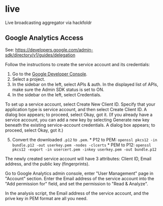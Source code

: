 live
====

Live broadcasting aggregator via hackfoldr


Google Analytics Access
-----------------------

See: https://developers.google.com/admin-sdk/directory/v1/guides/delegation

Follow the instructions to create the service account and its credentials:

  1. Go to the [Google Developer Console](https://cloud.google.com/console).
  2. Select a project.
  3. In the sidebar on the left, select APIs & auth. In the displayed list of
     APIs, make sure the Admin SDK status is set to ON.
  4. In the sidebar on the left, select Credentials.

To set up a service account, select Create New Client ID. Specify that your
application type is service account, and then select Create Client ID. A dialog
box appears; to proceed, select Okay, got it. (If you already have a service
account, you can add a new key by selecting Generate new key beneath the
existing service-account credentials. A dialog box appears; to proceed, select
Okay, got it.)

  5. Convert the downloaded `.p12` to `.pem`.
    * P12 to PEM: `openssl pkcs12 -in bundle.p12 -out userkey.pem -nodes -clcerts`
    * PEM to P12: `openssl pkcs12 -export -in usercert.pem -inkey userkey.pem -out bundle.p12`

The newly created service account will have 3 attributes: Client ID, Email
address, and the public key (fingerprints).

Go to Google Analytics admin console, enter "User Management" page in "Account" section.
Enter the Email address of the service account into the "Add permission for" field, and
set the permission to "Read & Analyze".

In the analysis script, the Email address of the service account, and the prive
key in PEM format are all you need.


